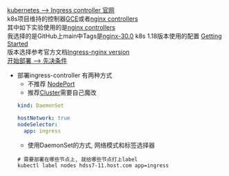 [kubernetes  --> Ingress controller 官网](https://v1-18.docs.kubernetes.io/zh/docs/concepts/services-networking/ingress-controllers/)  
k8s项目维持的控制器[GCE](https://github.com/kubernetes/ingress-gce/blob/master/README.md)或者[nginx controllers](https://github.com/kubernetes/ingress-nginx/blob/main/README.md)   
其中如下实验使用的是[nginx controllers](https://github.com/kubernetes/ingress-nginx/blob/main/README.md)  
我选择的是GitHub上main中Tags是[nginx-30.0](https://github.com/kubernetes/ingress-nginx/blob/nginx-0.30.0/README.md#get-started) k8s 1.18版本使用的配置 [Getting Started](https://kubernetes.github.io/ingress-nginx/deploy/)   
版本选择参考官方文档[Ingress-nginx version](https://github.com/kubernetes/ingress-nginx/blob/main/README.md#changelog)  
[开始部署 --> 先决条件](https://github.com/kubernetes/ingress-nginx/blob/nginx-0.30.0/docs/deploy/index.md#prerequisite-generic-deployment-command)
- 部署ingress-controller 有两种方式
  - 不推荐 [NodePort](https://github.com/kubernetes/ingress-nginx/blob/nginx-0.30.0/docs/deploy/index.md#bare-metal)
  - 推荐[Cluster](https://github.com/xusxlinux/Document/blob/master/kubernetes/06-kubeadm/addon/ingress-nginx/01-magic_change.yaml)需要自己魔改
  ``` yaml
  kind: DaemonSet
  
  hostNetwork: true
  nodeSelector:
    app: ingress
  ```
  - 使用DaemonSet的方式, 网络模式和标签选择器
  ``` shell
  # 需要部署在哪些节点上, 就给哪些节点打上label
  kubectl label nodes hdss7-11.host.com app=ingress
  ```
